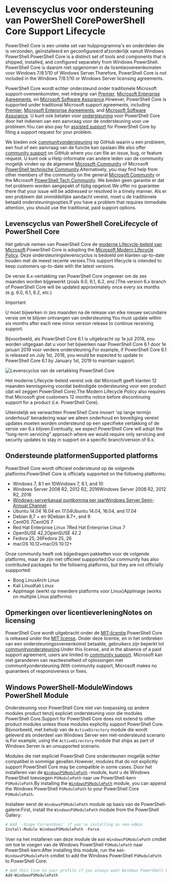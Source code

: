 # <a name="powershell-core-support-lifecycle"></a><span data-ttu-id="271c0-101">Levenscyclus voor ondersteuning van PowerShell Core</span><span class="sxs-lookup"><span data-stu-id="271c0-101">PowerShell Core Support Lifecycle</span></span>

<span data-ttu-id="271c0-102">PowerShell Core is een unieke set van hulpprogramma's en onderdelen die is verzonden, geïnstalleerd en geconfigureerd afzonderlijk vanuit Windows PowerShell.</span><span class="sxs-lookup"><span data-stu-id="271c0-102">PowerShell Core is a distinct set of tools and components that is shipped, installed, and configured separately from Windows PowerShell.</span></span>
<span data-ttu-id="271c0-103">PowerShell Core is daarom niet opgenomen in de licentieovereenkomsten voor Windows 7/8.1/10 of Windows Server.</span><span class="sxs-lookup"><span data-stu-id="271c0-103">Therefore, PowerShell Core is not included in the Windows 7/8.1/10 or Windows Server licensing agreements.</span></span>

<span data-ttu-id="271c0-104">PowerShell Core wordt echter ondersteund onder traditionele Microsoft support-overeenkomsten, met inbegrip van [Premier][], [Microsoft Enterprise Agreements][enterprise-agreement], en [Microsoft Software Assurance][assurance].</span><span class="sxs-lookup"><span data-stu-id="271c0-104">However, PowerShell Core is supported under traditional Microsoft support agreements, including [Premier][], [Microsoft Enterprise Agreements][enterprise-agreement], and [Microsoft Software Assurance][assurance].</span></span>
<span data-ttu-id="271c0-105">U kunt ook betalen voor [ondersteuning][] voor PowerShell Core door het indienen van een aanvraag voor de ondersteuning voor uw probleem.</span><span class="sxs-lookup"><span data-stu-id="271c0-105">You can also pay for [assisted support][] for PowerShell Core by filing a support request for your problem.</span></span>

<span data-ttu-id="271c0-106">We bieden ook [communityondersteuning][] op GitHub waarin u een probleem, een fout of een aanvraag van de functie kan opslaan.</span><span class="sxs-lookup"><span data-stu-id="271c0-106">We also offer [community support][] on GitHub where you can file an issue, bug, or feature request.</span></span>
<span data-ttu-id="271c0-107">U kunt ook u Help-informatie van andere leden van de community mogelijk vinden op de algemene [Microsoft-Community][] of Microsoft [PowerShell technische Community][].</span><span class="sxs-lookup"><span data-stu-id="271c0-107">Alternatively, you may find help from other members of the community on the general [Microsoft Community][] or the Microsoft [PowerShell Tech Community][].</span></span>
<span data-ttu-id="271c0-108">We bieden geen garantie er dat het probleem worden aangepakt of tijdig opgelost.</span><span class="sxs-lookup"><span data-stu-id="271c0-108">We offer no guarantee there that your issue will be addressed or resolved in a timely manner.</span></span>
<span data-ttu-id="271c0-109">Als er een probleem dat onmiddellijke aandacht vereist, moet u de traditionele betaald ondersteuningsopties.</span><span class="sxs-lookup"><span data-stu-id="271c0-109">If you have a problem that requires immediate attention, you should use the traditional, paid support options.</span></span>

## <a name="lifecycle-of-powershell-core"></a><span data-ttu-id="271c0-110">Levenscyclus van PowerShell Core</span><span class="sxs-lookup"><span data-stu-id="271c0-110">Lifecycle of PowerShell Core</span></span>

<span data-ttu-id="271c0-111">Het gebruik nemen van PowerShell Core de [moderne Lifecycle-beleid van Microsoft][modern].</span><span class="sxs-lookup"><span data-stu-id="271c0-111">PowerShell Core is adopting the [Microsoft Modern Lifecycle Policy][modern].</span></span>
<span data-ttu-id="271c0-112">Deze ondersteuningslevenscyclus is bedoeld om klanten up-to-date houden met de meest recente versies.</span><span class="sxs-lookup"><span data-stu-id="271c0-112">This support lifecycle is intended to keep customers up-to-date with the latest versions.</span></span>

<span data-ttu-id="271c0-113">De versie 6.x-vertakking van PowerShell Core ongeveer om de zes maanden worden bijgewerkt (zoals 6.0, 6.1, 6.2, enz.)</span><span class="sxs-lookup"><span data-stu-id="271c0-113">The version 6.x branch of PowerShell Core will be updated approximately once every six months (e.g. 6.0, 6.1, 6.2, etc.)</span></span>

> [!IMPORTANT]
> <span data-ttu-id="271c0-114">U moet bijwerken in zes maanden na de release van elke nieuwe secundaire versie om te blijven ontvangen van ondersteuning.</span><span class="sxs-lookup"><span data-stu-id="271c0-114">You must update within six months after each new minor version release to continue receiving support.</span></span>

<span data-ttu-id="271c0-115">Bijvoorbeeld, als PowerShell Core 6.1 is uitgebracht op 1e juli 2018, zou worden uitgegaan dat u voor het bijwerken naar PowerShell Core 6.1 door 1e januari 2019 voor verdere ondersteuning.</span><span class="sxs-lookup"><span data-stu-id="271c0-115">For example, if PowerShell Core 6.1 is released on July 1st, 2018, you would be expected to update to PowerShell Core 6.1 by January 1st, 2019 to maintain support.</span></span>

![Levenscyclus van de vertakking PowerShell Core][lifecycle-chart]

<span data-ttu-id="271c0-117">Het moderne Lifecycle-beleid vereist ook dat Microsoft geeft klanten 12 maanden kennisgeving voordat beëindigde ondersteuning voor een product (dat wil zeggen PowerShell Core).</span><span class="sxs-lookup"><span data-stu-id="271c0-117">The Modern Lifecycle Policy also requires that Microsoft give customers 12 months notice before discontinuing support for a product (i.e. PowerShell Core).</span></span>

<span data-ttu-id="271c0-118">Uiteindelijk we verwachten PowerShell Core invoert 'op lange termijn onderhoud' benadering waar we alleen onderhoud en beveiliging vereist updates moeten worden ondersteund op een specifieke vertakking of de versie van 6.x blijven.</span><span class="sxs-lookup"><span data-stu-id="271c0-118">Eventually, we expect PowerShell Core will adopt the "long-term servicing" approach where we would require only servicing and security updates to stay in support on a specific branch/version of 6.x.</span></span>

## <a name="supported-platforms"></a><span data-ttu-id="271c0-119">Ondersteunde platformen</span><span class="sxs-lookup"><span data-stu-id="271c0-119">Supported platforms</span></span>

<span data-ttu-id="271c0-120">PowerShell Core wordt officieel ondersteund op de volgende platforms:</span><span class="sxs-lookup"><span data-stu-id="271c0-120">PowerShell Core is officially supported on the following platforms:</span></span>

* <span data-ttu-id="271c0-121">Windows 7, 8.1 en 10</span><span class="sxs-lookup"><span data-stu-id="271c0-121">Windows 7, 8.1, and 10</span></span>
* <span data-ttu-id="271c0-122">Windows Server 2008 R2, 2012 R2, 2016</span><span class="sxs-lookup"><span data-stu-id="271c0-122">Windows Server 2008 R2, 2012 R2, 2016</span></span>
* <span data-ttu-id="271c0-123">[Windows-serverkanaal puntkomma per jaar][semi-annual]</span><span class="sxs-lookup"><span data-stu-id="271c0-123">[Windows Server Semi-Annual Channel][semi-annual]</span></span>
* <span data-ttu-id="271c0-124">Ubuntu 14.04 16.04 en 17.04</span><span class="sxs-lookup"><span data-stu-id="271c0-124">Ubuntu 14.04, 16.04, and 17.04</span></span>
* <span data-ttu-id="271c0-125">Debian 8,7 + en 9</span><span class="sxs-lookup"><span data-stu-id="271c0-125">Debian 8.7+, and 9</span></span>
* <span data-ttu-id="271c0-126">CentOS 7</span><span class="sxs-lookup"><span data-stu-id="271c0-126">CentOS 7</span></span>
* <span data-ttu-id="271c0-127">Red Hat Enterprise Linux 7</span><span class="sxs-lookup"><span data-stu-id="271c0-127">Red Hat Enterprise Linux 7</span></span>
* <span data-ttu-id="271c0-128">OpenSUSE 42,2</span><span class="sxs-lookup"><span data-stu-id="271c0-128">OpenSUSE 42.2</span></span>
* <span data-ttu-id="271c0-129">Fedora 25, 26</span><span class="sxs-lookup"><span data-stu-id="271c0-129">Fedora 25, 26</span></span>
* <span data-ttu-id="271c0-130">macOS 10.12+</span><span class="sxs-lookup"><span data-stu-id="271c0-130">macOS 10.12+</span></span>

<span data-ttu-id="271c0-131">Onze community heeft ook bijgedragen pakketten voor de volgende platforms, maar ze zijn niet officieel suppported:</span><span class="sxs-lookup"><span data-stu-id="271c0-131">Our community has also contributed packages for the following platforms, but they are not officially suppported:</span></span>

* <span data-ttu-id="271c0-132">Boog Linux</span><span class="sxs-lookup"><span data-stu-id="271c0-132">Arch Linux</span></span>
* <span data-ttu-id="271c0-133">Kali Linux</span><span class="sxs-lookup"><span data-stu-id="271c0-133">Kali Linux</span></span>
* <span data-ttu-id="271c0-134">AppImage (werkt op meerdere platforms voor Linux)</span><span class="sxs-lookup"><span data-stu-id="271c0-134">AppImage (works on multiple Linux platforms)</span></span>

## <a name="notes-on-licensing"></a><span data-ttu-id="271c0-135">Opmerkingen over licentieverlening</span><span class="sxs-lookup"><span data-stu-id="271c0-135">Notes on licensing</span></span>

<span data-ttu-id="271c0-136">PowerShell Core wordt uitgebracht onder de [MIT-licentie][].</span><span class="sxs-lookup"><span data-stu-id="271c0-136">PowerShell Core is released under the [MIT license][].</span></span>
<span data-ttu-id="271c0-137">Onder deze licentie, en in het ontbreken van een ondersteuningsovereenkomst betaalde, gebruikers zijn beperkt tot [communityondersteuning][].</span><span class="sxs-lookup"><span data-stu-id="271c0-137">Under this license, and in the absence of a paid support agreement, users are limited to [community support][].</span></span>
<span data-ttu-id="271c0-138">Microsoft kan niet garanderen van reactiesnelheid of oplossingen met communityondersteuning.</span><span class="sxs-lookup"><span data-stu-id="271c0-138">With community support, Microsoft makes no guarantees of responsiveness or fixes.</span></span>

## <a name="windows-powershell-module"></a><span data-ttu-id="271c0-139">Windows PowerShell-Module</span><span class="sxs-lookup"><span data-stu-id="271c0-139">Windows PowerShell Module</span></span>

<span data-ttu-id="271c0-140">Ondersteuning voor PowerShell Core niet van toepassing op andere modules product tenzij expliciet ondersteuning voor die modules PowerShell Core.</span><span class="sxs-lookup"><span data-stu-id="271c0-140">Support for PowerShell Core does not extend to other product modules unless those modules explicitly support PowerShell Core.</span></span>
<span data-ttu-id="271c0-141">Bijvoorbeeld, met behulp van de `ActiveDirectory` module die wordt geleverd als onderdeel van Windows Server een niet-ondersteund scenario is.</span><span class="sxs-lookup"><span data-stu-id="271c0-141">For example, using the `ActiveDirectory` module that ships as part of Windows Server is an unsupported scenario.</span></span>

<span data-ttu-id="271c0-142">Modules die niet expliciet PowerShell Core ondersteunen mogelijk echter compatibel in sommige gevallen.</span><span class="sxs-lookup"><span data-stu-id="271c0-142">However, modules that do not explicitly support PowerShell Core may be compatible in some cases.</span></span>
<span data-ttu-id="271c0-143">Door het installeren van de [`WindowsPSModulePath`][] -module, kunt u de Windows PowerShell toevoegen `PSModulePath` naar uw PowerShell-kern `PSModulePath`.</span><span class="sxs-lookup"><span data-stu-id="271c0-143">By installing the [`WindowsPSModulePath`][] module, you can append the Windows PowerShell `PSModulePath` to your PowerShell Core `PSModulePath`.</span></span>

<span data-ttu-id="271c0-144">Installeer eerst de `WindowsPSModulePath` module op basis van de PowerShell-galerie:</span><span class="sxs-lookup"><span data-stu-id="271c0-144">First, install the `WindowsPSModulePath` module from the PowerShell Gallery:</span></span>

```powershell
# Add `-Scope CurrentUser` if you're installing as non-admin
Install-Module WindowsPSModulePath -Force
```

<span data-ttu-id="271c0-145">Voer na het installeren van deze module de `Add-WindowsPSModulePath` cmdlet om toe te voegen van de Windows PowerShell `PSModulePath` naar PowerShell-kern:</span><span class="sxs-lookup"><span data-stu-id="271c0-145">After installing this module, run the `Add-WindowsPSModulePath` cmdlet to add the Windows PowerShell `PSModulePath` to PowerShell Core:</span></span>

```powershell
# Add this line to your profile if you always want Windows PowerShell PSModulePath
Add-WindowsPSModulePath
```

[Premier]: https://www.microsoft.com/en-us/microsoftservices/support.aspx
[enterprise-agreement]: https://www.microsoft.com/en-us/licensing/licensing-programs/enterprise.aspx
[assurance]: https://www.microsoft.com/en-us/licensing/licensing-programs/software-assurance-default.aspx
[communityondersteuning]: https://github.com/powershell/powershell/issues
[community support]: https://github.com/powershell/powershell/issues
[Microsoft-Community]: https://answers.microsoft.com/
[Microsoft Community]: https://answers.microsoft.com/
[PowerShell technische Community]: https://techcommunity.microsoft.com/t5/PowerShell/ct-p/WindowsPowerShell
[PowerShell Tech Community]: https://techcommunity.microsoft.com/t5/PowerShell/ct-p/WindowsPowerShell
[ondersteuning]: https://support.microsoft.com/assistedsupportproducts
[assisted support]: https://support.microsoft.com/assistedsupportproducts
[modern]: https://support.microsoft.com/help/30881/modern-lifecycle-policy
[lifecycle-chart]: ./images/modern-lifecycle.png
[semi-annual]: https://docs.microsoft.com/windows-server/get-started/semi-annual-channel-overview
[MIT-licentie]: https://github.com/PowerShell/PowerShell/blob/master/LICENSE.txt
[MIT license]: https://github.com/PowerShell/PowerShell/blob/master/LICENSE.txt
[`WindowsPSModulePath`]: https://www.powershellgallery.com/packages/WindowsPSModulePath/